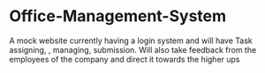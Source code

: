 # Office-Management-System
A mock website currently having a login system and will have Task assigning, , managing, submission. Will also take feedback from the employees of the company and direct it towards the higher ups
